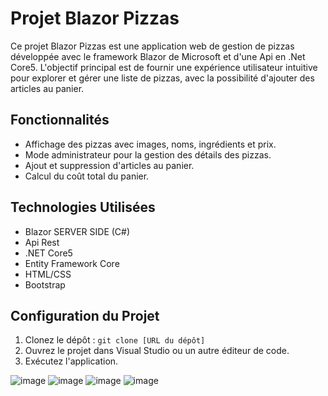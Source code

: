 # Projet Blazor Pizzas

Ce projet Blazor Pizzas est une application web de gestion de pizzas développée avec le framework Blazor de Microsoft et d'une Api en .Net Core5. L'objectif principal est de fournir une expérience utilisateur intuitive pour explorer et gérer une liste de pizzas, avec la possibilité d'ajouter des articles au panier.

## Fonctionnalités

- Affichage des pizzas avec images, noms, ingrédients et prix.
- Mode administrateur pour la gestion des détails des pizzas.
- Ajout et suppression d'articles au panier.
- Calcul du coût total du panier.

## Technologies Utilisées

- Blazor SERVER SIDE (C#)
- Api Rest
- .NET Core5
- Entity Framework Core
- HTML/CSS
- Bootstrap

## Configuration du Projet

1. Clonez le dépôt : `git clone [URL du dépôt]`
2. Ouvrez le projet dans Visual Studio ou un autre éditeur de code.
3. Exécutez l'application.

![image](https://github.com/Osiris-ouaga/BlazorPizzas/assets/54855716/ce62a01e-342b-42e4-bb8d-ba2210af2ba9)
![image](https://github.com/Osiris-ouaga/BlazorPizzas/assets/54855716/e5a71b73-7ee5-492b-a799-fd9c498e9877)
![image](https://github.com/Osiris-ouaga/BlazorPizzas/assets/54855716/f180cdeb-4791-4ff3-baaa-35e1e7edb41d)
![image](https://github.com/Osiris-ouaga/BlazorPizzas/assets/54855716/2935af0d-ad33-4826-b2ba-e1bc9da6e80c)
